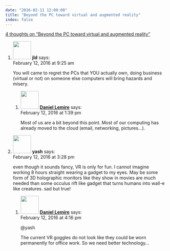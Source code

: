 ```yaml
---
date: "2016-02-11 12:00:00"
title: "Beyond the PC toward virtual and augmented reality"
index: false
---
```


[4 thoughts on &ldquo;Beyond the PC toward virtual and augmented reality&rdquo;](/lemire/blog/2016/02-11-beyond-the-pc-toward-virtual-and-augmented-reality)

<ol class="comment-list">
<li id="comment-226208" class="comment even thread-even depth-1 parent">
<div class="comment-author vcard">
<img alt src="https://secure.gravatar.com/avatar/988ac6d9ab01c62c26ca83981a0e5e9a?s=56&#038;d=mm&#038;r=g" srcset="https://secure.gravatar.com/avatar/988ac6d9ab01c62c26ca83981a0e5e9a?s=112&#038;d=mm&#038;r=g 2x" class="avatar avatar-56 photo" height="56" width="56" decoding="async" /> <b class="fn">jld</b> <span class="says">says:</span> </div>
<div class="comment-metadata"><time datetime="2016-02-12T09:25:06+00:00">February 12, 2016 at 9:25 am</time></a> </div>
<div class="comment-content">
<p>You will came to regret the PCs that YOU actually own, doing business (virtual or not) on someone else computers will bring hazards and misery.</p>
</div>
<ol class="children">
<li id="comment-226218" class="comment byuser comment-author-lemire bypostauthor odd alt depth-2">
<div class="comment-author vcard">
<img alt src="https://secure.gravatar.com/avatar/2ca999bef9535950f5b84281a4dab006?s=56&#038;d=mm&#038;r=g" srcset="https://secure.gravatar.com/avatar/2ca999bef9535950f5b84281a4dab006?s=112&#038;d=mm&#038;r=g 2x" class="avatar avatar-56 photo" height="56" width="56" decoding="async" /> <b class="fn"><a href="https://lemire.me/en/" class="url" rel="ugc">Daniel Lemire</a></b> <span class="says">says:</span> </div>
<div class="comment-metadata"><time datetime="2016-02-12T13:39:37+00:00">February 12, 2016 at 1:39 pm</time></a> </div>
<div class="comment-content">
<p>Most of us are a bit beyond this point. Most of our computing has already moved to the cloud (email, networking, pictures&#8230;).</p>
</div>
</li>
</ol>
</li>
<li id="comment-226228" class="comment even thread-odd thread-alt depth-1 parent">
<div class="comment-author vcard">
<img alt src="https://secure.gravatar.com/avatar/a4181bd8ddf7587209b88616aa6774e9?s=56&#038;d=mm&#038;r=g" srcset="https://secure.gravatar.com/avatar/a4181bd8ddf7587209b88616aa6774e9?s=112&#038;d=mm&#038;r=g 2x" class="avatar avatar-56 photo" height="56" width="56" loading="lazy" decoding="async" /> <b class="fn">yash</b> <span class="says">says:</span> </div>
<div class="comment-metadata"><time datetime="2016-02-12T15:28:41+00:00">February 12, 2016 at 3:28 pm</time></a> </div>
<div class="comment-content">
<p>even though it sounds fancy, VR is only for fun. I cannot imagine working 8 hours straight wearing a gadget to my eyes. May be some form of 3D holographic monitors like they show in movies are much needed than some occulus rift like gadget that turns humans into wall-e like creatures. sad but true!</p>
</div>
<ol class="children">
<li id="comment-226231" class="comment byuser comment-author-lemire bypostauthor odd alt depth-2">
<div class="comment-author vcard">
<img alt src="https://secure.gravatar.com/avatar/2ca999bef9535950f5b84281a4dab006?s=56&#038;d=mm&#038;r=g" srcset="https://secure.gravatar.com/avatar/2ca999bef9535950f5b84281a4dab006?s=112&#038;d=mm&#038;r=g 2x" class="avatar avatar-56 photo" height="56" width="56" loading="lazy" decoding="async" /> <b class="fn"><a href="https://lemire.me/en/" class="url" rel="ugc">Daniel Lemire</a></b> <span class="says">says:</span> </div>
<div class="comment-metadata"><time datetime="2016-02-12T16:16:45+00:00">February 12, 2016 at 4:16 pm</time></a> </div>
<div class="comment-content">
<p>@yash</p>
<p>The current VR goggles do not look like they could be worn permanently for office work. So we need better technology&#8230;</p>
</div>
</li>
</ol>
</li>
</ol>
